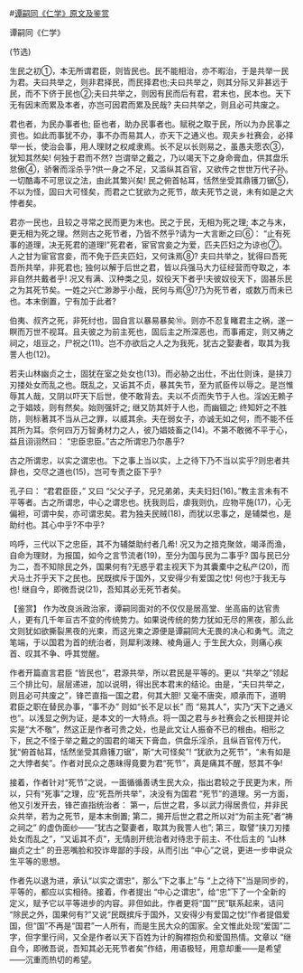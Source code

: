 #[谭嗣同《仁学》原文及鉴赏](https://www.vrrw.net/wx/9993.html)

谭嗣同《仁学》

(节选)

生民之初①，本无所谓君臣，则皆民也。民不能相治，亦不暇治，于是共举一民为君。夫曰共举之，则非君择民，而民择君也;夫曰共举之，则其分际又非甚远于民，而不下侪于民也②;夫曰共举之，则因有民而后有君，君末也，民本也。天下无有因末而累及本者，亦岂可因君而累及民哉? 夫曰共举之，则且必可共废之。

君也者，为民办事者也; 臣也者，助办民事者也。赋税之取于民，所以为办民事之资也。如此而事犹不办，事不办而易其人，亦天下之通义也。观夫乡社赛会，必择举一长，使治会事，用人理财之权咸隶焉。长不足以长则易之，虽愚夫愿农③，犹知其然矣! 何独于君而不然? 岂谓举之戴之，乃以竭天下之身命膏血，供其盘乐怠傲④，骄奢而淫杀乎?供一身之不足，又滥纵其百官，又欲传之世世万代子孙。一切酷毒不可思议之法，由此其繁兴矣! 民之俯首帖耳，恬然坐受其鼎镬刀锯⑤，不以为怪，固曰大可怪矣，而君之亡犹欲为之死节，故夫死节之说，未有如是之大悖者矣。

君亦一民也，且较之寻常之民而更为末也。民之于民，无相为死之理; 本之与末，更无相为死之理。然则古之死节者，乃皆不然乎?请为一大言断之曰⑥： “止有死事的道理，决无死君的道理!”死君者，宦官宫妾之为爱，匹夫匹妇之为谅也⑦。人之甘为宦官宫妾，而不免于匹夫匹妇，又何诛焉⑧? 夫曰共举之，犹得曰吾死吾所共举，非死君也; 独何以解于后世之君，皆以兵强马大力征经营而夺取之，本非自然共戴者乎! 况又有满、汉种类之见，奴役天下者乎!夫彼奴役天下，固甚乐民之为其死节矣。一姓之兴亡渺渺乎小哉，民何与焉⑨?乃为死节者，或数万而未已也。本末倒置，宁有加于此者?

伯夷、叔齐之死，非死纣也，固自言以暴易暴矣⑩。则亦不忍复睹君主之祸，遂一瞑而万世不视耳。且夫彼之为前主死也，固后主之所深恶也，而事甫定，则又祷之祠之，俎豆之，尸祝之(11)。岂不亦欲后之人之为我死，犹古之娶妻者，取其为我詈人也(12)。

若夫山林幽贞之士，固犹在室之处女也(13)。而必胁之出仕，不出仕则诛，是挟刀刃搂处女而乱之也。既乱之，又诟其不贞，暴其失节，至为贰臣传以辱之。是岂惟辱其人哉，又阴以吓天下后世，使不敢背去。夫以不贞而失节于人也。淫凶无赖子之于娼妓，则有然矣。始则强奸之; 继又防其奸于人也，而幽锢之; 终知奸之不胜防，则标著其不当从己之罪，以威其余。夫在弱女子，亦诚无如之何，而不能不任其所为耳。奈何四万万智勇材力之人，彼乃娼妓畜之(14)。不第不敢微不平于心，益且诩诩然曰： “忠臣忠臣。”古之所谓忠乃尔愚乎?

古之所谓忠，以实之谓忠也。下之事上当以实，上之待下乃不当以实乎?则忠者共辞也，交尽之道也(15)，岂可专责之臣下乎?

孔子曰： “君君臣臣，” 又曰 “父父子子，兄兄弟弟，夫夫妇妇(16)。”教主言未有不平等者。古之所谓忠，中心之谓忠也。抚我则后，虐我则仇，应物平施(17)，心无偏袒，可谓中矣，亦可谓忠矣。君为独夫民贼(18)，而犹以忠事之，是辅桀也，是助纣也。其心中乎?不中乎?

呜呼，三代以下之忠臣，其不为辅桀助纣者几希! 况又为之揞克聚敛，竭泽而渔，自命为理财，为报国，如今之言节流者(19)，至分为国与民为二事乎? 国与民已分为二，吾不知除民之外，国果何有?无惑乎君主视天下为其囊橐中之私产(20)，而犬马土芥乎天下之民也。民既摈斥于国外，又安得少有爱国之忱! 何也?于我无与也! 继自今，即微吾说(21)，吾知其必无死节者矣。



【鉴赏】 作为改良派政治家，谭嗣同面对的不仅仅是居高堂、坐高庙的达官贵人，更有几千年亘古不变的传统势力。如果说传统的势力犹如无尽的黑夜，那么此文则犹如欲撕裂黑夜的光束，而这光束之源便是谭嗣同大无畏的决心和勇气。流之笔端，于以国君为首的统治者，则犀利泼辣、棱角逼人; 于生民大众，则痛心疾首、叹其不争、呼其觉醒。

作者开篇直言君臣 “皆民也”，君源共举，所以君民是平等的。更以 “共举之”领起三个排比句，层层递进，加以说明，得出民本君末的结论。由是，“夫曰共举之，则且必可共废之”，锋芒直指一国之君，何其大胆! 又毫不唐突，顺承而下，道明君臣之职在替民办事，“事不办” 则如“长不足以长” 而 “易其人”，实乃“天下之通义也”。以浅显之例为证，是本文的一大特点。将一国之君与乡社赛会之长相提并论实是“大不敬”，然这正是作者可贵之处，也是此文让人振奋不已的根由。相形之下，民之不怪于举之戴之的国君的竭天下膏血，供盘乐淫杀，且纵百官传万代，犹“俯首帖耳，恬然坐受其鼎镬刀锯”，斯“大可怪矣”! “犹欲为之死节”，“未有如是之大悖者矣”。作者对民众之愚昧得竟要为君“死节”，真是痛其不醒，怒其不争!

接着，作者针对“死节”之说，一面循循善诱生民大众，指出君较之于民更为末，所以，只有“死事”之理，应“死吾所共举”，决没有为国君 “死节”的道理。另一方面，他又引发开去，锋芒直指统治者： 第一，后世之君，多以武力得居贵位，并非民众共举，若为之死节，是本末倒置; 第二，揭开后世之君之所以对“为前主死”者“祷之祠之” 的虚伪面纱——“犹古之娶妻者，取其为我詈人也”; 第三，取譬“挟刀刃搂处女而乱之”，“又诟其不贞”，无情剖开统治者对待忠于前主、不仕后主的 “山林幽贞之士” 的丑恶嘴脸和狡诈卑鄙的手段，从而引出 “中心”之说，更进一步申说众生平等的思想。

作者先以退为进，承认“以实之谓忠”，那么“下之事上”与 “上之待下”当是同步的，平等的，都应以实相待。接着，作者提出 “中心之谓忠”，给“忠”下了一个全新的定义，赋予它以平等进步的内容。非但如此，作者更将“国”“民”联系起来，诘问 “除民之外，国果何有?”又说“民既摈斥于国外，又安得少有爱国之忱!”作者提倡爱国，但“国”不再是“国君”一人所有，而是生民大众的国家。全文惟此处现“爱国”二字，但字里行间，又全是作者以天下百姓为计的胸襟抱负和爱国热情。文章以 “继自今，即微吾说，吾知其必无死节者矣”作结，用语极轻，用意却重——是希望——沉重而热切的希望。

